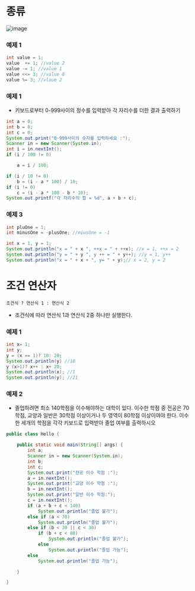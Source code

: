 # 종류
![image](https://user-images.githubusercontent.com/73538957/114130216-091dcc00-993b-11eb-8469-ad8646bfee0f.png)

### 예제 1

```java
int value = 1;
value  += 1; //value 2
value -= 1; //value 1
value <<= 3; //value 8
value %= 3; //vlaue 2
```

### 예제 1

- 키보드로부터 0-999사이의 정수를 입력받아 각 자리수를 더한 결과 출력하기

```java
int a = 0;
int b = 0;
int c = 0;
System.out.print("0-999사이의 숫자를 입력하세요 :");
Scanner in = new Scanner(System.in);
int i = in.nextInt();
if (i / 100 != 0)

	a = i / 100;

if (i / 10 != 0)
	b = (i - a * 100) / 10;
if (i != 0)
	c = (i - a * 100 - b * 10);
System.out.printf("각 자리수의 합 = %d", a + b + c);
```
### 예제 3

```java
int pluOne = 1;
int minusOne = -plusOne; //miusOne = -1

int x = 1, y = 1;
System.out.println("x = " + x ", ++x = " + ++x); //x = 1, ++x = 2
System.out.println("y = " + y ", y ++ = " + y++); //y = 1, y++
System.out.println("x = " + x + ", y= " + y);// x = 2, y = 2
```

# 조건 연산자

```
조건식 ? 연산식 1 : 연산식 2
```
- 조건식에 따라 연산식 1과 연산식 2중 하나만 실행한다.

### 예제 1

```java
int x= 1;
int y;
y = (x == 1)? 10: 20;
System.out.println(y) //10
y (x>1)? x++ : x+ 20;
System.out.println(x); //1
System.out.println(y); //21
```

### 예제 2

- 졸업하려면 최소 140학점을 이수해야하는 대학이 있다. 이수한 학점 중 전공은 70학점, 교양과 일반은 30학점 이상이거나 두 영역이 80학점 이상이여야 한다. 이수한 세개의 학점을 각각 키보드로 입력받아 졸업 여부를 출력하시오

```java
public class Hello {

	public static void main(String[] args) {
		int a;
		Scanner in = new Scanner(System.in);
		int b;
		int c;
		System.out.print("전공 이수 학점 :");
		a = in.nextInt();
		System.out.print("교양 이수 학점 :");
		b = in.nextInt();
		System.out.print("일반 이수 학점:");
		c = in.nextInt();
		if (a + b + c < 140)
			System.out.println("졸업 불가");
		else if (a < 70)
			System.out.println("졸업 불가");
		else if (b < 30 || c < 30)
			if (b + c < 80)
				System.out.println("졸업 불가");
			else
				System.out.println("졸업 가능");
		else
			System.out.println("졸업 가능");

	}

}

```

